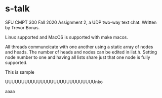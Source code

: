 # s-talk

SFU CMPT 300 Fall 2020 Assignment 2, a UDP two-way text chat.
Written by Trevor Bonas.

Linux supported and MacOS is supported with make macos.

All threads communcicate with one another using a static array of nodes and heads.
The number of heads and nodes can be edited in list.h.
Setting node number to one and having all lists share just that one node
is fully supported.

This is sample

UUUUUUUUUUUUUUUUUUUUUUUUUUUUnko

aaaa